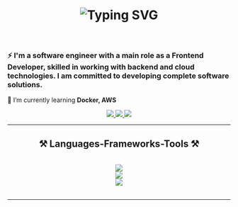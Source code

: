 <!--- <img align="right" src="https://visitor-badge.laobi.icu/badge?page_id=salesp07.salesp07" /> --->

<h1 align="center">
   <img src="https://readme-typing-svg.herokuapp.com/?font=Righteous&size=35&center=true&vCenter=true&width=500&height=70&duration=4000&pause=&color=F79BEE&background=FFFFFF00&lines=Hi+There!+%F0%9F%91%8B;I'm+Nam+Tran+Hoang+%F0%9F%98%84" alt="Typing SVG" />
</h1>

<a href="https://git.io/typing-svg"></a>

<h3 align="center"></h3>

<br/>


<div align="left">

 <!---
 🔭 I’m currently working on **a marketplace**
--->
### ⚡ I'm a software engineer with a main role as a **Frontend Developer**, skilled in working with backend and cloud technologies. I am committed to developing complete software solutions.

🌱 I’m currently learning **Docker, AWS**

 </div>
 
<div align="center"> 
  <a href="mailto:hggnomm.dev@gmail.com">
    <img src="https://img.shields.io/badge/Gmail-333333?style=for-the-badge&logo=gmail&logoColor=red" />
  </a>
  <a href="https://www.linkedin.com/in/hggnomm/" target="_blank">
    <img src="https://img.shields.io/badge/LinkedIn-0077B5?style=for-the-badge&logo=linkedin&logoColor=white" target="_blank" />
  </a>
  <a href="" target="_blank">
     <img src="https://img.shields.io/badge/Portfolio-FF5722?style=for-the-badge&logo=todoist&logoColor=white" target="_blank" /> 
  </a>
</div>

 <hr/>
 
<h2 align="center">⚒️ Languages-Frameworks-Tools ⚒️</h2>
<br/>
<div align="center">
    <img src="https://skillicons.dev/icons?i=react,redux,nodejs,vite,nextjs,ts,js,html,css,bootstrap,tailwind,less,sass, tailwind" /><br>
    <img src="https://skillicons.dev/icons?i=java,cs,dotnet,mongodb,mysql,postgres,postman,visualstudio,vscode" /><br>
    <img src="https://skillicons.dev/icons?i=aws,azure,firebase,docker,nginx,jenkins,ubuntu,git" />
</div>

<br/>

<hr/>


